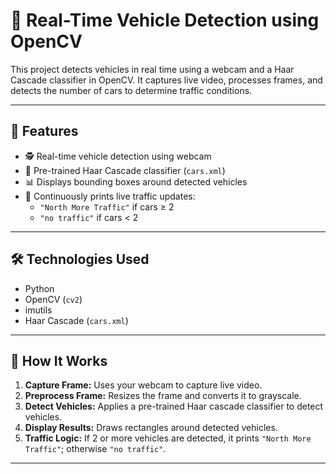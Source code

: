 # 🚗 Real-Time Vehicle Detection using OpenCV

This project detects vehicles in real time using a webcam and a Haar Cascade classifier in OpenCV. It captures live video, processes frames, and detects the number of cars to determine traffic conditions.

---

## 📸 Features

- 🕵️ Real-time vehicle detection using webcam
- 🧠 Pre-trained Haar Cascade classifier (`cars.xml`)
- 📊 Displays bounding boxes around detected vehicles
- 🔁 Continuously prints live traffic updates:
  - `"North More Traffic"` if cars ≥ 2
  - `"no traffic"` if cars < 2

---

## 🛠️ Technologies Used

- Python
- OpenCV (`cv2`)
- imutils
- Haar Cascade (`cars.xml`)

---

## 🧪 How It Works

1. **Capture Frame:** Uses your webcam to capture live video.
2. **Preprocess Frame:** Resizes the frame and converts it to grayscale.
3. **Detect Vehicles:** Applies a pre-trained Haar cascade classifier to detect vehicles.
4. **Display Results:** Draws rectangles around detected vehicles.
5. **Traffic Logic:** If 2 or more vehicles are detected, it prints `"North More Traffic"`; otherwise `"no traffic"`.

---
